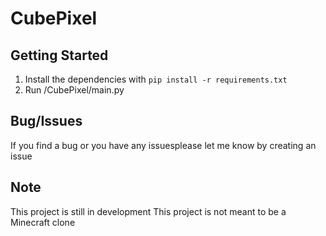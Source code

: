 # CubePixel

## Getting Started 
1) Install the dependencies with `pip install -r requirements.txt`
2) Run /CubePixel/main.py

## Bug/Issues
If you find a bug or you have any issuesplease let me know by creating an issue

## Note
This project is still in development
This project is not meant to be a Minecraft clone
